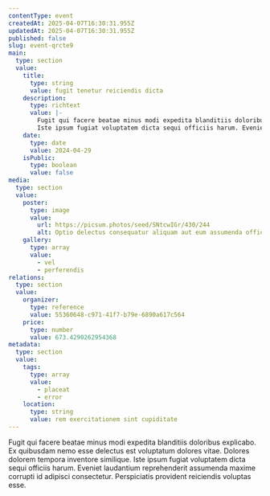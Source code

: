 ```yaml
---
contentType: event
createdAt: 2025-04-07T16:30:31.955Z
updatedAt: 2025-04-07T16:30:31.955Z
published: false
slug: event-qrcte9
main:
  type: section
  value:
    title:
      type: string
      value: fugit tenetur reiciendis dicta
    description:
      type: richtext
      value: |-
        Fugit qui facere beatae minus modi expedita blanditiis doloribus explicabo. Ex quibusdam nemo esse delectus est voluptatum dolores vitae. Dolores dolorem tempora inventore similique.
        Iste ipsum fugiat voluptatem dicta sequi officiis harum. Eveniet laudantium reprehenderit assumenda maxime corrupti id adipisci consectetur. Perspiciatis provident reiciendis voluptas esse.
    date:
      type: date
      value: 2024-04-29
    isPublic:
      type: boolean
      value: false
media:
  type: section
  value:
    poster:
      type: image
      value:
        url: https://picsum.photos/seed/SNtcwIGr/430/244
        alt: Optio delectus consequatur aliquam aut eum assumenda officiis aliquam deserunt.
    gallery:
      type: array
      value:
        - vel
        - perferendis
relations:
  type: section
  value:
    organizer:
      type: reference
      value: 55360648-c971-41f7-b79e-6890a617c564
    price:
      type: number
      value: 673.4290262954368
metadata:
  type: section
  value:
    tags:
      type: array
      value:
        - placeat
        - error
    location:
      type: string
      value: rem exercitationem sint cupiditate
---
```


Fugit qui facere beatae minus modi expedita blanditiis doloribus explicabo. Ex quibusdam nemo esse delectus est voluptatum dolores vitae. Dolores dolorem tempora inventore similique.
Iste ipsum fugiat voluptatem dicta sequi officiis harum. Eveniet laudantium reprehenderit assumenda maxime corrupti id adipisci consectetur. Perspiciatis provident reiciendis voluptas esse.